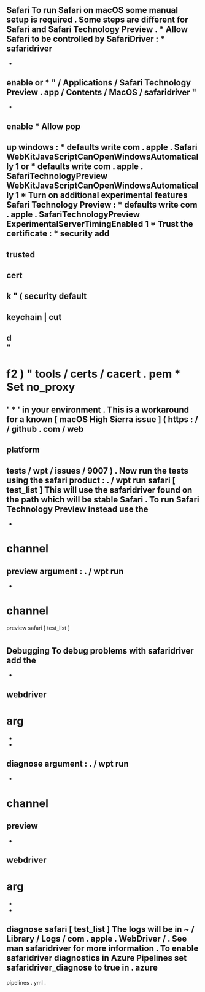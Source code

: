 #
Safari
To
run
Safari
on
macOS
some
manual
setup
is
required
.
Some
steps
are
different
for
Safari
and
Safari
Technology
Preview
.
*
Allow
Safari
to
be
controlled
by
SafariDriver
:
*
safaridriver
-
-
enable
or
*
"
/
Applications
/
Safari
Technology
Preview
.
app
/
Contents
/
MacOS
/
safaridriver
"
-
-
enable
*
Allow
pop
-
up
windows
:
*
defaults
write
com
.
apple
.
Safari
WebKitJavaScriptCanOpenWindowsAutomatically
1
or
*
defaults
write
com
.
apple
.
SafariTechnologyPreview
WebKitJavaScriptCanOpenWindowsAutomatically
1
*
Turn
on
additional
experimental
features
Safari
Technology
Preview
:
*
defaults
write
com
.
apple
.
SafariTechnologyPreview
ExperimentalServerTimingEnabled
1
*
Trust
the
certificate
:
*
security
add
-
trusted
-
cert
-
k
"
(
security
default
-
keychain
|
cut
-
d
\
"
-
f2
)
"
tools
/
certs
/
cacert
.
pem
*
Set
no_proxy
=
'
*
'
in
your
environment
.
This
is
a
workaround
for
a
known
[
macOS
High
Sierra
issue
]
(
https
:
/
/
github
.
com
/
web
-
platform
-
tests
/
wpt
/
issues
/
9007
)
.
Now
run
the
tests
using
the
safari
product
:
.
/
wpt
run
safari
[
test_list
]
This
will
use
the
safaridriver
found
on
the
path
which
will
be
stable
Safari
.
To
run
Safari
Technology
Preview
instead
use
the
-
-
channel
=
preview
argument
:
.
/
wpt
run
-
-
channel
=
preview
safari
[
test_list
]
#
#
Debugging
To
debug
problems
with
safaridriver
add
the
-
-
webdriver
-
arg
=
-
-
diagnose
argument
:
.
/
wpt
run
-
-
channel
=
preview
-
-
webdriver
-
arg
=
-
-
diagnose
safari
[
test_list
]
The
logs
will
be
in
~
/
Library
/
Logs
/
com
.
apple
.
WebDriver
/
.
See
man
safaridriver
for
more
information
.
To
enable
safaridriver
diagnostics
in
Azure
Pipelines
set
safaridriver_diagnose
to
true
in
.
azure
-
pipelines
.
yml
.
